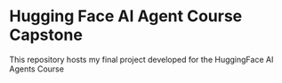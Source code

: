 # Hugging Face AI Agent Course Capstone
This repository hosts my final project developed for the HuggingFace AI Agents Course
